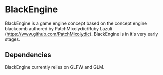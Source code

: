 # BlackEngine
BlackEngine is a game engine concept based on the concept engine blackcomb authored by PatchMixolydic/Ruby Lazuli (https://www.github.com/PatchMixolydic). 
BlackEngine is in it's very early stages. 

## Dependencies
BlackEngine currently relies on GLFW and GLM.
